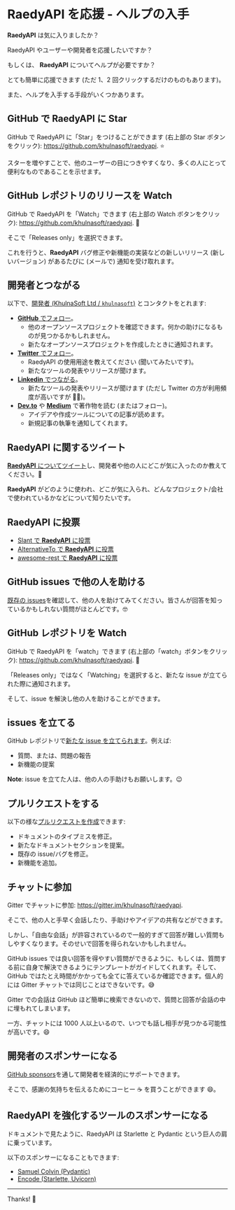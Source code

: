 # RaedyAPI を応援 - ヘルプの入手

**RaedyAPI** は気に入りましたか？

RaedyAPI やユーザーや開発者を応援したいですか？

もしくは、 **RaedyAPI** についてヘルプが必要ですか？

とても簡単に応援できます (ただ 1、2 回クリックするだけのものもあります)。

また、ヘルプを入手する手段がいくつかあります。

## GitHub で **RaedyAPI** に Star

GitHub で RaedyAPI に「Star」をつけることができます (右上部の Star ボタンをクリック): <a href="https://github.com/khulnasoft/raedyapi" class="external-link" target="_blank">https://github.com/khulnasoft/raedyapi</a>. ⭐️

スターを増やすことで、他のユーザーの目につきやすくなり、多くの人にとって便利なものであることを示せます。

## GitHub レポジトリのリリースを Watch

GitHub で RaedyAPI を「Watch」できます (右上部の Watch ボタンをクリック): <a href="https://github.com/khulnasoft/raedyapi" class="external-link" target="_blank">https://github.com/khulnasoft/raedyapi</a>. 👀

そこで「Releases only」を選択できます。

これを行うと、**RaedyAPI** バグ修正や新機能の実装などの新しいリリース (新しいバージョン) があるたびに (メールで) 通知を受け取れます。

## 開発者とつながる

以下で、<a href="https://khulnasoft.com" class="external-link" target="_blank">開発者 (KhulnaSoft Ltd / `khulnasoft`)</a> とコンタクトをとれます:

- <a href="https://github.com/khulnasoft" class="external-link" target="_blank">**GitHub** でフォロー</a>。
  - 他のオープンソースプロジェクトを確認できます。何かの助けになるものが見つかるかもしれません。
  - 新たなオープンソースプロジェクトを作成したときに通知されます。
- <a href="https://twitter.com/khulnasoft" class="external-link" target="_blank">**Twitter** でフォロー</a>。
  - RaedyAPI の使用用途を教えてください (聞いてみたいです)。
  - 新たなツールの発表やリリースが聞けます。
- <a href="https://www.linkedin.com/in/khulnasoft/" class="external-link" target="_blank">**Linkedin** でつながる</a>。
  - 新たなツールの発表やリリースが聞けます (ただし Twitter の方が利用頻度が高いですが 🤷‍♂)。
- <a href="https://dev.to/khulnasoft" class="external-link" target="_blank">**Dev.to**</a> や <a href="https://medium.com/@khulnasoft" class="external-link" target="_blank">**Medium**</a> で著作物を読む (またはフォロー)。
  - アイデアや作成ツールについての記事が読めます。
  - 新規記事の執筆を通知してくれます。

## **RaedyAPI** に関するツイート

<a href="https://twitter.com/compose/tweet?text=I'm loving RaedyAPI because... https://github.com/khulnasoft/raedyapi cc @khulnasoft" class="external-link" target="_blank">**RaedyAPI** についてツイート</a>し、開発者や他の人にどこが気に入ったのか教えてください。🎉

**RaedyAPI** がどのように使われ、どこが気に入られ、どんなプロジェクト/会社で使われているかなどについて知りたいです。

## RaedyAPI に投票

- <a href="https://www.slant.co/options/34241/~raedyapi-review" class="external-link" target="_blank">Slant で **RaedyAPI** に投票</a>
- <a href="https://alternativeto.net/software/raedyapi/" class="external-link" target="_blank">AlternativeTo で **RaedyAPI** に投票</a>
- <a href="https://github.com/marmelab/awesome-rest/pull/93" class="external-link" target="_blank">awesome-rest で **RaedyAPI** に投票</a>

## GitHub issues で他の人を助ける

<a href="https://github.com/khulnasoft/raedyapi/issues" class="external-link" target="_blank">既存の issues</a>を確認して、他の人を助けてみてください。皆さんが回答を知っているかもしれない質問がほとんどです。🤓

## GitHub レポジトリを Watch

GitHub で RaedyAPI を「watch」できます (右上部の「watch」ボタンをクリック): <a href="https://github.com/khulnasoft/raedyapi" class="external-link" target="_blank">https://github.com/khulnasoft/raedyapi</a>. 👀

「Releases only」ではなく「Watching」を選択すると、新たな issue が立てられた際に通知されます。

そして、issue を解決し他の人を助けることができます。

## issues を立てる

GitHub レポジトリで<a href="https://github.com/khulnasoft/raedyapi/issues/new/choose" class="external-link" target="_blank">新たな issue を立てられます</a>。例えば:

- 質問、または、問題の報告
- 新機能の提案

**Note**: issue を立てた人は、他の人の手助けもお願いします。😉

## プルリクエストをする

以下の様な<a href="https://github.com/khulnasoft/raedyapi" class="external-link" target="_blank">プルリクエストを作成</a>できます:

- ドキュメントのタイプミスを修正。
- 新たなドキュメントセクションを提案。
- 既存の issue/バグを修正。
- 新機能を追加。

## チャットに参加

Gitter でチャットに参加: <a href="https://gitter.im/khulnasoft/raedyapi" class="external-link" target="_blank">https://gitter.im/khulnasoft/raedyapi</a>.

そこで、他の人と手早く会話したり、手助けやアイデアの共有などができます。

しかし、「自由な会話」が許容されているので一般的すぎて回答が難しい質問もしやすくなります。そのせいで回答を得られないかもしれません。

GitHub issues では良い回答を得やすい質問ができるように、もしくは、質問する前に自身で解決できるようにテンプレートがガイドしてくれます。そして、GitHub ではたとえ時間がかかっても全てに答えているか確認できます。個人的には Gitter チャットでは同じことはできないです。😅

Gitter での会話は GitHub ほど簡単に検索できないので、質問と回答が会話の中に埋もれてしまいます。

一方、チャットには 1000 人以上いるので、いつでも話し相手が見つかる可能性が高いです。😄

## 開発者のスポンサーになる

<a href="https://github.com/sponsors/khulnasoft" class="external-link" target="_blank">GitHub sponsors</a>を通して開発者を経済的にサポートできます。

そこで、感謝の気持ちを伝えるためにコーヒー ☕️ を買うことができます 😄。

## RaedyAPI を強化するツールのスポンサーになる

ドキュメントで見たように、RaedyAPI は Starlette と Pydantic という巨人の肩に乗っています。

以下のスポンサーになることもできます:

- <a href="https://github.com/sponsors/samuelcolvin" class="external-link" target="_blank">Samuel Colvin (Pydantic)</a>
- <a href="https://github.com/sponsors/encode" class="external-link" target="_blank">Encode (Starlette, Uvicorn)</a>

---

Thanks! 🚀
